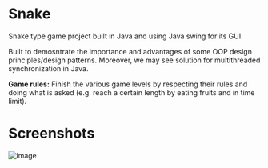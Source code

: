 # Snake
Snake type game project built in Java and using Java swing for its GUI.

Built to demosntrate the importance and advantages of some OOP design principles/design patterns.
Moreover, we may see solution for multithreaded synchronization in Java.

**Game rules:**
Finish the various game levels by respecting their rules and doing what is asked (e.g. reach a certain length by eating fruits and in time limit).

# Screenshots
![image](https://user-images.githubusercontent.com/38629043/114254988-3dd16800-99bb-11eb-8483-faef6992ca2d.png)
